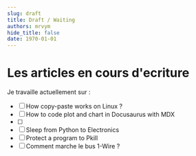 ```yaml
--- 
slug: draft
title: Draft / Waiting
authors: mrvym
hide_title: false
date: 1970-01-01
---
```

# Les articles en cours d'ecriture
<!-- truncate -->
Je travaille actuellement sur :
- [ ]  How copy-paste works on Linux ?
- [ ]  How to code plot and chart in Docusaurus with MDX
- [ ] 
- [ ]  Sleep from Python to Electronics
- [ ]  Protect a program to Pkill
- [ ]  Comment marche le bus 1-Wire ?  
